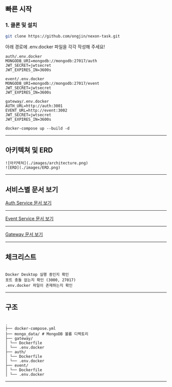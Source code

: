 ## 빠른 시작

### 1. 클론 및 설치

```bash
git clone https://github.com/ongjin/nexon-task.git
```

아래 경로에 .env.docker 파일을 각각 작성해 주세요!

```
auth/.env.docker
MONGODB_URI=mongodb://mongodb:27017/auth
JWT_SECRET=jwtsecret
JWT_EXPIRES_IN=3600s
```

```
event/.env.docker
MONGODB_URI=mongodb://mongodb:27017/event
JWT_SECRET=jwtsecret
JWT_EXPIRES_IN=3600s
```

```
gateway/.env.docker
AUTH_URL=http://auth:3001
EVENT_URL=http://event:3002
JWT_SECRET=jwtsecret
JWT_EXPIRES_IN=3600s
```

```
docker-compose up --build -d
```

---

## 아키텍쳐 및 ERD

```
![아키텍쳐](./images/architecture.png)
![ERD](./images/ERD.png)
```

---

## 서비스별 문서 보기

[Auth Service 문서 보기](auth/README.md)

---

[Event Service 문서 보기](event/README.md)

---

[Gateway 문서 보기](gateway/README.md)

---

## 체크리스트

```

Docker Desktop 실행 중인지 확인
포트 충돌 없는지 확인 (3000, 27017)
.env.docker 파일이 존재하는지 확인

```

---

## 구조

```

.
├── docker-compose.yml
├── mongo_data/ # MongoDB 볼륨 디렉토리
├── gateway/
│ └── Dockerfile
│ └── .env.docker
├── auth/
│ └── Dockerfile
│ └── .env.docker
├── event/
│ └── Dockerfile
│ └── .env.docker

```

---
